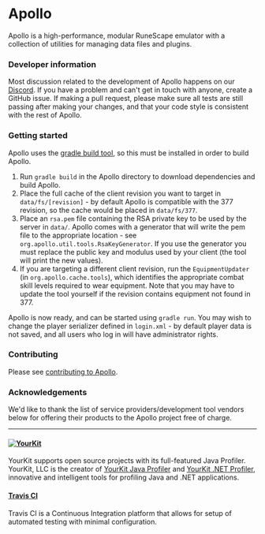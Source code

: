 # Apollo

Apollo is a high-performance, modular RuneScape emulator with a collection of utilities for managing data files and plugins.

### Developer information

Most discussion related to the development of Apollo happens on our [Discord](https://discord.gg/Fuft67P). If you have a problem and can't get in touch with anyone, create a GitHub issue. If making a pull request, please make sure all tests are still passing after making your changes, and that your code style is consistent with the rest of Apollo.

### Getting started

Apollo uses the [gradle build tool](https://gradle.org), so this must be installed in order to build Apollo.

1. Run `gradle build` in the Apollo directory to download dependencies and build Apollo.
2. Place the full cache of the client revision you want to target in `data/fs/[revision]` - by default Apollo is compatible with the 377 revision, so the cache would be placed in `data/fs/377`.
3. Place an `rsa.pem` file containing the RSA private key to be used by the server in `data/`. Apollo comes with a generator that will write the pem file to the appropriate location - see `org.apollo.util.tools.RsaKeyGenerator`. If you use the generator you must replace the public key and modulus used by your client (the tool will print the new values).
4. If you are targeting a different client revision, run the `EquipmentUpdater` (in `org.apollo.cache.tools`), which identifies the appropriate combat skill levels required to wear equipment. Note that you may have to update the tool yourself if the revision contains equipment not found in 377.

Apollo is now ready, and can be started using `gradle run`. You may wish to change the player serializer defined in `login.xml` - by default player data is not saved, and all users who log in will have administrator rights.

### Contributing

Please see [contributing to Apollo](CONTRIBUTING.md).

### Acknowledgements

We'd like to thank the list of service providers/development tool vendors below for offering their products to the Apollo project free of charge.

---

#### [![YourKit](https://www.yourkit.com/images/yklogo.png)](https://www.yourkit.com/java/profiler/index.jsp)

YourKit supports open source projects with its full-featured Java Profiler.
YourKit, LLC is the creator of <a href="https://www.yourkit.com/java/profiler/">YourKit Java Profiler</a>
and <a href="https://www.yourkit.com/.net/profiler/">YourKit .NET Profiler</a>,
innovative and intelligent tools for profiling Java and .NET applications.

#### [Travis CI](https://travis-ci.org)

Travis CI is a Continuous Integration platform that allows for setup of automated testing with minimal configuration.

